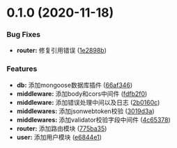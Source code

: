 # 0.1.0 (2020-11-18)


### Bug Fixes

* **router:** 修复引用错误 ([1e2898b](https://github.com/zhouIyu/koa-template/commit/1e2898b6f75734c8ef5e6f4b0543255b0a5dd3fe))


### Features

* **db:** 添加mongoose数据库插件 ([66af346](https://github.com/zhouIyu/koa-template/commit/66af3460ecfb8b93d0c948f223e499adf2d67c01))
* **middleware:** 添加body和cors中间件 ([fdfb2f0](https://github.com/zhouIyu/koa-template/commit/fdfb2f0aed08db92282eb23ef0eaa1b9b1e08382))
* **middleware:** 添加错误处理中间以及日志 ([2b0160c](https://github.com/zhouIyu/koa-template/commit/2b0160cb0837476c3ecce904b615b3b1cf1c5661))
* **middlewares:** 添加jsonwebtoken校验 ([3019d3a](https://github.com/zhouIyu/koa-template/commit/3019d3a35c450bec9d9ac38fdec21e03c77d9e9c))
* **middlewares:** 添加validator校验字段中间件 ([4c65378](https://github.com/zhouIyu/koa-template/commit/4c653783475f7ce05fdd3e930ce1c72fe4969e7a))
* **router:** 添加路由模块 ([775ba35](https://github.com/zhouIyu/koa-template/commit/775ba3518bfce8070209d118898fd48669d1029f))
* **user:** 添加用户模块 ([e6844e1](https://github.com/zhouIyu/koa-template/commit/e6844e1150f39f588c4cac55e150728f4a03fed5))



